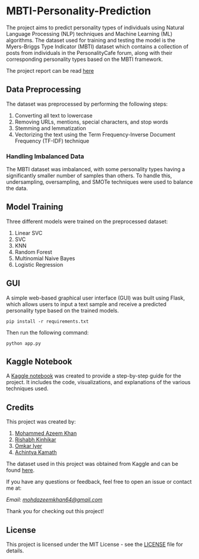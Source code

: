 # MBTI-Personality-Prediction

The project aims to predict personality types of individuals using Natural Language Processing (NLP) techniques and Machine Learning (ML) algorithms. The dataset used for training and testing the model is the Myers-Briggs Type Indicator (MBTI) dataset which contains a collection of posts from individuals in the PersonalityCafe forum, along with their corresponding personality types based on the MBTI framework.

The project report can be read [here](https://docs.google.com/document/d/1sAeiX7H6zs6d5ZiD7Q1SZ--Dh7ajJi5Ro2JBH2GCIZI/edit?usp=sharing)

## Data Preprocessing

The dataset was preprocessed by performing the following steps:

1) Converting all text to lowercase
2) Removing URLs, mentions, special characters, and stop words
3) Stemming and lemmatization
4) Vectorizing the text using the Term Frequency-Inverse Document Frequency (TF-IDF) technique

### Handling Imbalanced Data

The MBTI dataset was imbalanced, with some personality types having a significantly smaller number of samples than others. To handle this, undersampling, oversampling, and SMOTe techniques were used to balance the data.

## Model Training

Three different models were trained on the preprocessed dataset:
1) Linear SVC
2) SVC
3) KNN
4) Random Forest
5) Multinomial Naive Bayes
6) Logistic Regression

## GUI

A simple web-based graphical user interface (GUI) was built using Flask, which allows users to input a text sample and receive a predicted personality type based on the trained models.
```
pip install -r requirements.txt
```
Then run the following command:
```
python app.py
```
## Kaggle Notebook

A [Kaggle notebook](https://github.com/MOAzeemKhan/MBTI-Personality-Prediction/blob/main/4personality-prediction-using-nlp-ml.ipynb) was created to provide a step-by-step guide for the project. It includes the code, visualizations, and explanations of the various techniques used.

## Credits

This project was created by:
1) [Mohammed Azeem Khan](https://www.linkedin.com/in/mohammed-azeem-khan/)
2) [Rishabh Kinhikar](https://www.linkedin.com/in/rishabh-kinhikar-61130113a/)
3) [Omkar Iyer](https://www.linkedin.com/in/orbia343/)
4) [Achintya Kamath](https://www.linkedin.com/in/achintya-kamath-97231b245/)

The dataset used in this project was obtained from Kaggle and can be found [here](https://www.kaggle.com/datasets/datasnaek/mbti-type).

If you have any questions or feedback, feel free to open an issue or contact me at:

*Email: mohdazeemkhan64@gmail.com*

Thank you for checking out this project!
## License

This project is licensed under the MIT License - see the [LICENSE](https://github.com/MOAzeemKhan/MBTI-Personality-Prediction/blob/main/license) file for details.
